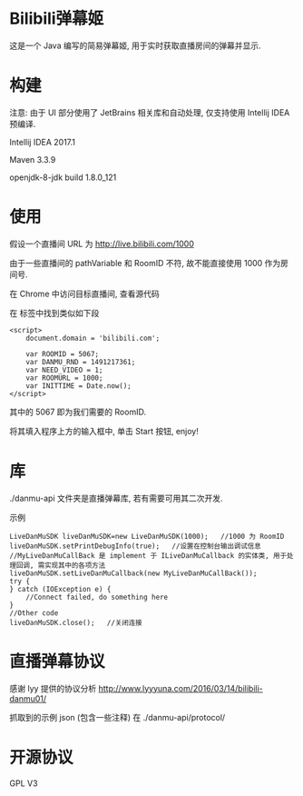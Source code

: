 # Bilibili弹幕姬
这是一个 Java 编写的简易弹幕姬, 用于实时获取直播房间的弹幕并显示.

# 构建
注意: 由于 UI 部分使用了 JetBrains 相关库和自动处理, 仅支持使用 Intellij IDEA 预编译.

Intellij IDEA 2017.1

Maven 3.3.9

openjdk-8-jdk build 1.8.0_121

# 使用
假设一个直播间 URL 为 http://live.bilibili.com/1000

由于一些直播间的 pathVariable 和 RoomID 不符, 故不能直接使用 1000 作为房间号.

在 Chrome 中访问目标直播间, 查看源代码

在 <head> 标签中找到类似如下段

    <script>
        document.domain = 'bilibili.com';

        var ROOMID = 5067;
        var DANMU_RND = 1491217361;
        var NEED_VIDEO = 1;
        var ROOMURL = 1000;
        var INITTIME = Date.now();
    </script>
    
其中的 5067 即为我们需要的 RoomID.

将其填入程序上方的输入框中, 单击 Start 按钮, enjoy!

# 库
./danmu-api 文件夹是直播弹幕库, 若有需要可用其二次开发.

示例

    LiveDanMuSDK liveDanMuSDK=new LiveDanMuSDK(1000);   //1000 为 RoomID
    liveDanMuSDK.setPrintDebugInfo(true);   //设置在控制台输出调试信息
    //MyLiveDanMuCallBack 是 implement 于 ILiveDanMuCallback 的实体类, 用于处理回调, 需实现其中的各项方法
    liveDanMuSDK.setLiveDanMuCallback(new MyLiveDanMuCallBack());
    try {
    } catch (IOException e) {
        //Connect failed, do something here
    }
    //Other code
    liveDanMuSDK.close();   //关闭连接

# 直播弹幕协议
感谢 lyy 提供的协议分析 http://www.lyyyuna.com/2016/03/14/bilibili-danmu01/

抓取到的示例 json (包含一些注释) 在 ./danmu-api/protocol/

# 开源协议
GPL V3
